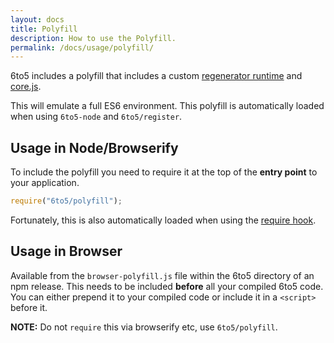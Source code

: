 ```yaml
---
layout: docs
title: Polyfill
description: How to use the Polyfill.
permalink: /docs/usage/polyfill/
---
```


<p class="lead">
  6to5 includes a polyfill that includes a custom
  <a href="https://github.com/facebook/regenerator/blob/master/runtime.js">regenerator runtime</a>
  and <a href="https://github.com/zloirock/core-js">core.js</a>.
</p>

This will emulate a full ES6 environment. This polyfill is automatically loaded
when using `6to5-node` and `6to5/register`.

## Usage in Node/Browserify

To include the polyfill you need to require it at the top of the **entry point**
to your application.

```js
require("6to5/polyfill");
```

Fortunately, this is also automatically loaded when using the
[require hook](/docs/usage/require).

## Usage in Browser

Available from the `browser-polyfill.js` file within the 6to5 directory of an
npm release. This needs to be included **before** all your compiled 6to5 code.
You can either prepend it to your compiled code or include it in a `<script>`
before it.

**NOTE:** Do not `require` this via browserify etc, use `6to5/polyfill`.
